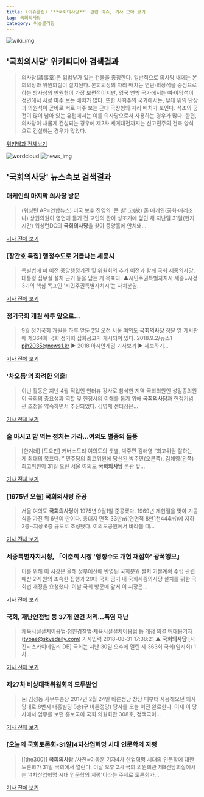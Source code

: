 ```yaml
---
title: (이슈클립) '**국회의사당**' 관련 이슈, 기사 모아 보기
tag: 국회의사당
category: 이슈클리핑
---
```

![wiki_img](https://user-images.githubusercontent.com/42597476/44503234-41136a80-a6d0-11e8-9071-6fc6418eafe4.png)
## **'**국회의사당**'** 위키피디아 검색결과
>의사당(議事堂)은 입법부가 있는 건물을 총칭한다. 일반적으로 의사당 내에는 본회의장과 위원회실이 설치된다. 본회의장의 자리 배치는 연단·의장석을 중심으로 하는 방사상의 반원형이 가장 보편적이지만, 영국 연방 국가에서는 여·야당석이 정면에서 서로 마주 보는 배치가 많다. 또한 사회주의 국가에서는, 무대 위의 단상과 의원석이 곧바로 서로 마주 보는 근대 극장형의 자리 배치가 보인다. 석조의 궁전이 많이 남아 있는 유럽에서는 이를 의사당으로서 사용하는 경우가 많다. 한편, 의사당이 새롭게 건설되는 경우에 제2차 세계대전까지는 신고전주의 건축 양식으로 건설하는 경우가 많았다.

<a href="https://ko.wikipedia.org/wiki/국회의사당" target="_blank">위키백과 전체보기</a>

![wordcloud](https://s3.ap-northeast-2.amazonaws.com/lyrics101-wordcloud/2018-09-02-1535866261.png)
![news_img](https://user-images.githubusercontent.com/42597476/44507050-1206f400-a6e4-11e8-8d98-7ffbfebb353f.png)
## **'**국회의사당**'** 뉴스속보 검색결과
### 매케인의 마지막 의사당 방문

>(워싱턴 AP=연합뉴스) 미국 보수 진영의 '큰 별' 고(故) 존 매케인(공화·애리조나) 상원의원이 영면에 들기 전 고인의 관이 성조기에 덮인 채 지난달 31일(현지시간) 워싱턴DC의 **국회의사당**을 찾아 중앙홀에 안치돼...

<a href="http://app.yonhapnews.co.kr/YNA/Basic/SNS/r.aspx?c=PYH20180902078800340&did=1196m" target="_blank">기사 전체 보기</a>

### [창간호 특집] 행정수도로 거듭나는 세종시

>특별법에 미 이전 중앙행정기관 및 위원회의 추가 이전과 함께 국회 세종의사당, 대통령 집무실 설치 근거 등을 담는 게 목표다. ▲시민주권특별자치시 세종=시정 3기의 핵심 목표인 '시민주권특별자치시'는 자치분권...

<a href="http://www.joongdo.co.kr/main/view.php?key=20180821010008137" target="_blank">기사 전체 보기</a>

### 정기국회 개원 하루 앞으로...

>9월 정기국회 개원을 하루 앞둔 2일 오전 서울 여의도 **국회의사당** 정문 앞 게시판에 제364회 국회 정기회 집회공고가 게시되어 있다. 2018.9.2/뉴스1 pjh2035@news1.kr ▶ 2018 아시안게임 기사보기 ▶ 제보하기...

<a href="http://news1.kr/photos/view/?3281446" target="_blank">기사 전체 보기</a>

### '차오름'의 화려한 외출!

>이번 활동은 지난 4월 직업인 인터뷰 강사로 참석한 지역 국회의원인 성일종의원이 국회의 중요성과 역할 및 헌정사의 이해를 돕기 위해 **국회의사당**과 헌정기념관 초청을 약속하면서 추진되었다. 김영제 센터장은...

<a href="http://www.joongdo.co.kr/main/view.php?key=20180901010000135" target="_blank">기사 전체 보기</a>

### 술 마시고 밥 먹는 정치는 가라…여의도 별종의 돌풍

>[한겨레] [토요판] 커버스토리 여의도의 샛별, 박주민 김해영 “최고위원 잘하는 게 최대의 목표다. ” 민주당의 최고위원에 당선된 박주민(오른쪽), 김해영(왼쪽) 최고위원이 31일 오전 서울 여의도 **국회의사당** 본관 앞...

<a href="http://www.hani.co.kr/arti/politics/assembly/860199.html" target="_blank">기사 전체 보기</a>

### [1975년 오늘] **국회의사당** 준공

>서울 여의도 **국회의사당**이 1975년 9월1일 준공됐다. 1969년 제헌절을 맞아 기공식을 가진 뒤 6년여 만이다. 총대지 면적 33만㎡(연면적 8만1천444㎡)에 지하 2층~지상 6층 규모로 조성됐다. 여의도공원에서 바라볼 때...

<a href="http://www.yeongnam.com/mnews/newsview.do?mode=newsView&newskey=20180901.010060724540001" target="_blank">기사 전체 보기</a>

### 세종특별자치시청, 「이춘희 시장 '행정수도 개헌 재점화' 광폭행보」

>이를 위해 이 시장은 올해 정부예산에 반영된 국회분원 설치 기본계획 수립 관련 예산 2억 원의 조속한 집행과 20대 국회 임기 내 국회세종의사당 설치를 위한 국회법 개정을 요청했다. 이날 국회 방문에 앞서 이 시장은...

<a href="http://www.whitepaper.co.kr/news/articleView.html?idxno=112678" target="_blank">기사 전체 보기</a>

### 국회, 재난안전법 등 37개 안건 처리…폭염 재난

>체육시설설치이용법·청원경찰법·체육시설설치이용법 등 개정 의결 배태용기자(tybae@skyedaily.com) 기사입력 2018-08-31 17:38:21 ▲ **국회의사당** [사진= 스카이데일리 DB] 국회는 지난 30일 오후에 열린 제 363회 국회(임시회) 1차...

<a href="http://www.skyedaily.com/news/news_view.html?ID=76998" target="_blank">기사 전체 보기</a>

### 제27차 비상대책위원회의 모두발언

>▣ 김성동 사무부총장 2017년 2월 24일 바른정당 창당 때부터 사용해오던 의사당대로 8번지 태흥빌딩 5층(구 바른정당) 당사를 오늘 이전 완료한다. 어제 이 당사에서 업무를 보던 홍보국이 국회 의원회관 308호, 정책국이...

<a href="https://news.naver.com/main/read.nhn?mode=LSD&mid=sec&sid1=123&oid=517&aid=0000005252" target="_blank">기사 전체 보기</a>

### [오늘의 국회토론회-31일]4차산업혁명 시대 인문학의 지평

>[[the300]] **국회의사당** /사진=이동훈 기자4차 산업혁명 시대의 인문학에 대한 토론회가 31일 국회에서 열린다. 이날 오후 2시 국회 의원회관 제8간담회실에서는 '4차산업혁명 시대 인문학의 지평'이라는 주제로 토론회가...

<a href="http://news.mt.co.kr/mtview.php?no=2018083101017697624" target="_blank">기사 전체 보기</a>



